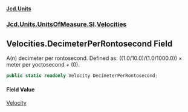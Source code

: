 #### [Jcd.Units](index.md 'index')
### [Jcd.Units.UnitsOfMeasure.SI](Jcd.Units.UnitsOfMeasure.SI.md 'Jcd.Units.UnitsOfMeasure.SI').[Velocities](Velocities.md 'Jcd.Units.UnitsOfMeasure.SI.Velocities')

## Velocities.DecimeterPerRontosecond Field

A(n) decimeter per rontosecond. Defined as: ((1.0/10.0)/(1.0/1000.0)) × meter per yoctosecond + (0).

```csharp
public static readonly Velocity DecimeterPerRontosecond;
```

#### Field Value
[Velocity](Velocity.md 'Jcd.Units.UnitTypes.Velocity')